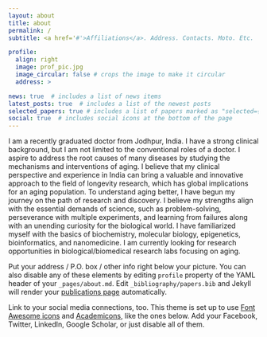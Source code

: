 ```yaml
---
layout: about
title: about
permalink: /
subtitle: <a href='#'>Affiliations</a>. Address. Contacts. Moto. Etc.

profile:
  align: right
  image: prof_pic.jpg
  image_circular: false # crops the image to make it circular
  address: >

news: true  # includes a list of news items
latest_posts: true  # includes a list of the newest posts
selected_papers: true # includes a list of papers marked as "selected={true}"
social: true  # includes social icons at the bottom of the page
---
```


I am a recently graduated doctor from Jodhpur, India. I have a strong clinical background, but I am not limited to the conventional roles of a doctor. I aspire to address the root causes of many diseases by studying the mechanisms and interventions of aging. I believe that my clinical perspective and experience in India can bring a valuable and innovative approach to the field of longevity research, which has global implications for an aging population. To understand aging better, I have begun my journey on the path of research and discovery. I believe my strengths align with the essential demands of science, such as problem-solving, perseverance with multiple experiments, and learning from failures along with an unending curiosity for the biological world. I have familiarized myself with the basics of biochemistry, molecular biology, epigenetics, bioinformatics, and nanomedicine. I am currently looking for research opportunities in biological/biomedical research labs focusing on aging.  

Put your address / P.O. box / other info right below your picture. You can also disable any of these elements by editing `profile` property of the YAML header of your `_pages/about.md`. Edit `_bibliography/papers.bib` and Jekyll will render your [publications page](/al-folio/publications/) automatically.

Link to your social media connections, too. This theme is set up to use [Font Awesome icons](http://fortawesome.github.io/Font-Awesome/) and [Academicons](https://jpswalsh.github.io/academicons/), like the ones below. Add your Facebook, Twitter, LinkedIn, Google Scholar, or just disable all of them.
